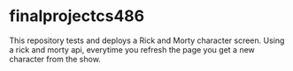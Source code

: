 # finalprojectcs486

This repository tests and deploys a Rick and Morty character screen. Using a rick and morty api, everytime you refresh the page you get a new character from the show. 
